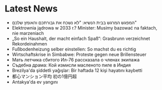 # Latest News
-  המפגש המרגש בבית הנשיא: "לא נשכח את גבורתכם והאומץ שלכם"
-  Elektrownia jądrowa w 2033 r.? Minister: Musimy bazować na faktach, nie marzeniach
-  „So ein Haushalt, der macht einfach Spaß“: Grasbrunn verzeichnet Rekordeinahmen
-  Fußbodenheizung selber einstellen: So machst du es richtig
-  Wirtschaftskrise in Simbabwe: Proteste gegen neue Brillensteuer
-  Мать летчика сбитого Ил-76 рассказала о членах экипажа
-  Съдебна драма: Кой измисли масленото пиле в Индия
-  Brezilya'da şiddetli yağışlar: Bir haftada 12 kişi hayatını kaybetti
-  都心マンション平均 初の1億円超
-  Antakya'da ev yangını

